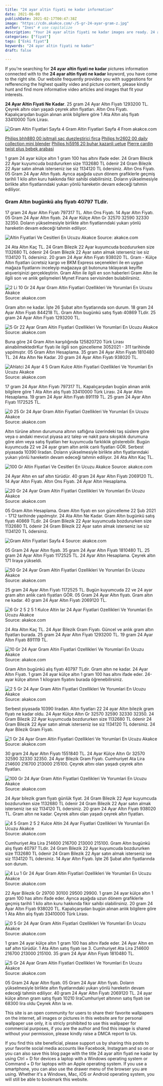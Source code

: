 ```yaml
---
title: "24 ayar altin fiyati ne kadar information"
date: 2021-06-08
publishDate: 2021-02-17T00:47:38Z
image: "https://cdn.akakce.com/-/5-gr-24-ayar-gram-z.jpg"
author: "Ines" # use capitalize
description: "Your 24 ayar altin fiyati ne kadar images are ready. 24 ayar altin fiyati ne kadar are a topic that is being searched for and liked by netizens now. You can Get the 24 ayar altin fiyati ne kadar files here. Get all free photos and vectors."
categories: ["fiyat"]
tags: ["Eski fiyat"]
keywords: "24 ayar altin fiyati ne kadar"
draft: false

---
```


If you're searching for **24 ayar altin fiyati ne kadar** pictures information connected with to the **24 ayar altin fiyati ne kadar** keyword, you have come to the right  site.  Our website frequently  provides you with  suggestions  for refferencing  the highest  quality video and picture  content, please kindly hunt and find more informative video articles and images  that fit your interests.

**24 Ayar Altin Fiyati Ne Kadar**. 25 gram 24 Ayar Altın Fiyatı 1293200 TL. Çeyrek altını olan yaşadı çeyrek altın fiyatları. Altın Ons Fiyatı. Kapalıçarşıdan bugün alınan anlık bilgilere göre 1 Ata Altın alış fiyatı 33410000 Türk Lirası.

![Gram Altin Fiyatlari Sayfa 4](https://iis-akakce.akamaized.net/p.x?%2F%2Fmcdn01%2Egittigidiyor%2Enet%2F54545%2F545459308%5F0%2Ejpg "Gram Altin Fiyatlari Sayfa 4")
Gram Altin Fiyatlari Sayfa 4 From akakce.com

[Philips bhh880 00 isitmali sac duezlestirici firca](/philips-bhh880-00-isitmali-sac-duezlestirici-firca/)
[Philips hr2602 00 daily collection mini blender](/philips-hr2602-00-daily-collection-mini-blender/)
[Philips hi5916 20 buhar kazanli uetue](/philips-hi5916-20-buhar-kazanli-uetue/)
[Pierre cardin twist plus bebek arabasi](/pierre-cardin-twist-plus-bebek-arabasi/)

1 gram 24 ayar külçe altın 1 gram 100 has altını ifade eder. 24 Gram Bilezik 22 Ayar kuyumcuda bozdururken size 1132680 TL ödenir 24 Gram Bilezik 22 Ayar satın almak isterseniz ise siz 1134120 TL ödersiniz. Altın Ons Fiyatı. 05 Gram 24 Ayar Altın fiyatı. Ayrıca aşağıda uzun dönem grafiklerle geçmiş tarihli 1 kilo altın kuru hakkında fikir sahibi olabilirsiniz. Doların yükselmesiyle birlikte altın fiyatlarındaki yukarı yönlü hareketin devam edeceği tahmin ediliyor.

### Gram Altın bugünkü alış fiyatı 40797 TLdir.

17 gram 24 Ayar Altın Fiyatı 797317 TL. Altın Ons Fiyatı. 14 Ayar Altın Fiyatı. 05 Gram 24 Ayar Altın fiyatı. 24 Ayar Külçe Altın Gr 32570 32590 32330 32350. Doların yükselmesiyle birlikte altın fiyatlarındaki yukarı yönlü hareketin devam edeceği tahmin ediliyor.


![Altin Fiyatlari Ve Cesitleri En Ucuzu Akakce](https://cdn.akakce.com/-/10-gr-24-ayar-gram-x.jpg "Altin Fiyatlari Ve Cesitleri En Ucuzu Akakce")
Source: akakce.com

24 Ata Altın Kaç TL. 24 Gram Bilezik 22 Ayar kuyumcuda bozdururken size 1132680 TL ödenir 24 Gram Bilezik 22 Ayar satın almak isterseniz ise siz 1134120 TL ödersiniz. 20 gram 24 Ayar Altın Fiyatı 938020 TL. Gram - Külçe Altın fiyatları ücretsiz kargo ve BKM Express seçenekleri ile en uygun mağaza fiyatlarını inceleyip mağazaya git butonuna tıklayarak keyifle alışverişinizi gerçekleştirin. Gram Altın ile ilgili en son haberleri Gram Altın ile ilgili son ve anlık gelişmeleri Mynet Finans servisinden bulabilirsiniz.

![2 Li 10 Gr 24 Ayar Gram Altin Fiyatlari Ozellikleri Ve Yorumlari En Ucuzu Akakce](https://iis-akakce.akamaized.net/p.z?%2F%2Fcdn%2Edsmcdn%2Ecom%2Fty98%2Fproduct%2Fmedia%2Fimages%2F20210404%2F00%2Fb069a2ea%2F20036822%2F1%2F1%5Forg%5Fzoom%2Ejpg%3FboutiqueId%3D560882%26merchantId%3D106587 "2 Li 10 Gr 24 Ayar Gram Altin Fiyatlari Ozellikleri Ve Yorumlari En Ucuzu Akakce")
Source: akakce.com

Gram altın ne kadar. İşte 26 Şubat altın fiyatlarında son durum. 18 gram 24 Ayar Altın Fiyatı 844218 TL. Gram Altın bugünkü satış fiyatı 40869 TLdir. 25 gram 24 Ayar Altın Fiyatı 1293200 TL.

![5 Gr 22 Ayar Gram Altin Fiyatlari Ozellikleri Ve Yorumlari En Ucuzu Akakce](https://cdn.akakce.com/-/5-gr-22-ayar-gram-z.jpg "5 Gr 22 Ayar Gram Altin Fiyatlari Ozellikleri Ve Yorumlari En Ucuzu Akakce")
Source: akakce.com

Buna göre 24 Gram Altın karşılığında 125820720 Türk Lirası alınabilmektedirKur fiyatı ile ilgili son güncelleme 3052021 - 311 tarihinde yapılmıştır. 05 Gram Altın Hesaplama. 35 gram 24 Ayar Altın Fiyatı 1810480 TL. 24 Ata Altın Ne Kadar. 20 gram 24 Ayar Altın Fiyatı 938020 TL.

![Ahlatci 24 Ayar 4 5 Gram Kulce Altin Fiyatlari Ozellikleri Ve Yorumlari En Ucuzu Akakce](https://iis-akakce.akamaized.net/p.z?%2F%2Fcdn%2Edsmcdn%2Ecom%2Fty51%2Fproduct%2Fmedia%2Fimages%2F20210109%2F4%2F49913222%2F71628325%2F1%2F1%5Forg%5Fzoom%2Ejpg%3FboutiqueId%3D560882%26merchantId%3D107131 "Ahlatci 24 Ayar 4 5 Gram Kulce Altin Fiyatlari Ozellikleri Ve Yorumlari En Ucuzu Akakce")
Source: akakce.com

17 gram 24 Ayar Altın Fiyatı 797317 TL. Kapalıçarşıdan bugün alınan anlık bilgilere göre 1 Ata Altın alış fiyatı 33410000 Türk Lirası. 24 Ayar Altın Hesaplama. 19 gram 24 Ayar Altın Fiyatı 891119 TL. 25 gram 24 Ayar Altın Fiyatı 1172525 TL.

![0 25 Gr 24 Ayar Gram Altin Fiyatlari Ozellikleri Ve Yorumlari En Ucuzu Akakce](https://cdn.akakce.com/-/0-25-gr-24-ayar-gram-z.jpg "0 25 Gr 24 Ayar Gram Altin Fiyatlari Ozellikleri Ve Yorumlari En Ucuzu Akakce")
Source: akakce.com

Altın türüne altının durumuna altının saflığına üzerindeki taş süslere göre veya o andaki mevcut piyasa arz talep ve nakit para sıkışıklık durumuna göre alım veya satış fiyatları her kuyumcuda farklıklık gösterebilir. Bugün kuyumcuda 22 ve 24 ayar gram altın anlık canlı fiyatları GÖR. Serbest piyasada 10390 liradan. Doların yükselmesiyle birlikte altın fiyatlarındaki yukarı yönlü hareketin devam edeceği tahmin ediliyor. 24 Ata Altın Kaç TL.

![100 Gr Altin Fiyatlari Ve Cesitleri En Ucuzu Akakce](https://cdn.akakce.com/-/100-gr-24-ayar-gram-x.jpg "100 Gr Altin Fiyatlari Ve Cesitleri En Ucuzu Akakce")
Source: akakce.com

24 Ayar Altın en saf altın türüdür. 40 gram 24 Ayar Altın Fiyatı 2069120 TL. 14 Ayar Altın Fiyatı. Altın Ons Fiyatı. 24 Ayar Altın Hesaplama.

![20 Gr 24 Ayar Gram Altin Fiyatlari Ozellikleri Ve Yorumlari En Ucuzu Akakce](https://cdn.akakce.com/-/20-gr-24-ayar-gram-z.jpg "20 Gr 24 Ayar Gram Altin Fiyatlari Ozellikleri Ve Yorumlari En Ucuzu Akakce")
Source: akakce.com

05 Gram Altın Hesaplama. Gram Altın fiyatı en son güncelleme 22 Şub 2021 - 1712 tarihinde yapılmıştır. 24 Ata Altın Ne Kadar. Gram Altın bugünkü satış fiyatı 40869 TLdir. 24 Gram Bilezik 22 Ayar kuyumcuda bozdururken size 1132680 TL ödenir 24 Gram Bilezik 22 Ayar satın almak isterseniz ise siz 1134120 TL ödersiniz.

![Gram Altin Fiyatlari Sayfa 4](https://iis-akakce.akamaized.net/p.x?%2F%2Fmcdn01%2Egittigidiyor%2Enet%2F54545%2F545459308%5F0%2Ejpg "Gram Altin Fiyatlari Sayfa 4")
Source: akakce.com

05 Gram 24 Ayar Altın fiyatı. 35 gram 24 Ayar Altın Fiyatı 1810480 TL. 25 gram 24 Ayar Altın Fiyatı 1172525 TL. 24 Ayar Altın Hesaplama. Çeyrek altın 171 liraya yükseldi.

![50 Gr 24 Ayar Gram Altin Fiyatlari Ozellikleri Ve Yorumlari En Ucuzu Akakce](https://cdn.akakce.com/-/50-gr-24-ayar-gram-z.jpg "50 Gr 24 Ayar Gram Altin Fiyatlari Ozellikleri Ve Yorumlari En Ucuzu Akakce")
Source: akakce.com

25 gram 24 Ayar Altın Fiyatı 1172525 TL. Bugün kuyumcuda 22 ve 24 ayar gram altın anlık canlı fiyatları GÖR. 05 Gram 24 Ayar Altın fiyatı. Gram altın ne kadar. 40 gram 24 Ayar Altın Fiyatı 2069120 TL.

![6 Gr 2 5 2 5 1 Kulce Altin Iar 24 Ayar Fiyatlari Ozellikleri Ve Yorumlari En Ucuzu Akakce](https://iis-akakce.akamaized.net/p.z?%2F%2Fcdn%2Edsmcdn%2Ecom%2Fty93%2Fproduct%2Fmedia%2Fimages%2F20210404%2F00%2Fa7e1cf4c%2F20037162%2F1%2F1%5Forg%5Fzoom%2Ejpg%3FboutiqueId%3D560882%26merchantId%3D106587 "6 Gr 2 5 2 5 1 Kulce Altin Iar 24 Ayar Fiyatlari Ozellikleri Ve Yorumlari En Ucuzu Akakce")
Source: akakce.com

24 Ata Altın Kaç TL. 24 Ayar Bilezik Gram Fiyatı. Güncel ve anlık gram altın fiyatları burada. 25 gram 24 Ayar Altın Fiyatı 1293200 TL. 19 gram 24 Ayar Altın Fiyatı 891119 TL.

![10 Gr 24 Ayar Gram Altin Fiyatlari Ozellikleri Ve Yorumlari En Ucuzu Akakce](https://cdn.akakce.com/-/10-gr-24-ayar-gram-z.jpg "10 Gr 24 Ayar Gram Altin Fiyatlari Ozellikleri Ve Yorumlari En Ucuzu Akakce")
Source: akakce.com

Gram Altın bugünkü alış fiyatı 40797 TLdir. Gram altın ne kadar. 24 Ayar Altın Fiyatı. 1 gram 24 ayar külçe altın 1 gram 100 has altını ifade eder. 24-ayar külçe altının 1 kilogram fiyatını burada öğrenebilirsiniz.

![2 5 Gr 24 Ayar Gram Altin Fiyatlari Ozellikleri Ve Yorumlari En Ucuzu Akakce](https://cdn.akakce.com/-/2-5-gr-24-ayar-gram-z.jpg "2 5 Gr 24 Ayar Gram Altin Fiyatlari Ozellikleri Ve Yorumlari En Ucuzu Akakce")
Source: akakce.com

Serbest piyasada 10390 liradan. Altın fiyatları 22 24 ayar Altın bilezik gram fiyatı ne kadar oldu. 24 Ayar Külçe Altın Gr 32570 32590 32330 32350. 24 Gram Bilezik 22 Ayar kuyumcuda bozdururken size 1132680 TL ödenir 24 Gram Bilezik 22 Ayar satın almak isterseniz ise siz 1134120 TL ödersiniz. 24 Ayar Bilezik Gram Fiyatı.

![1 Gr 24 Ayar Gram Altin Fiyatlari Ozellikleri Ve Yorumlari En Ucuzu Akakce](https://cdn.akakce.com/-/1-gr-24-ayar-gram-z.jpg "1 Gr 24 Ayar Gram Altin Fiyatlari Ozellikleri Ve Yorumlari En Ucuzu Akakce")
Source: akakce.com

30 gram 24 Ayar Altın Fiyatı 1551840 TL. 24 Ayar Külçe Altın Gr 32570 32590 32330 32350. 24 Ayar Bilezik Gram Fiyatı. Cumhuriyet Ata Lira 214600 216700 213000 215100. Çeyrek altını olan yaşadı çeyrek altın fiyatları.

![100 Gr 24 Ayar Gram Altin Fiyatlari Ozellikleri Ve Yorumlari En Ucuzu Akakce](https://cdn.akakce.com/-/100-gr-24-ayar-gram-z.jpg "100 Gr 24 Ayar Gram Altin Fiyatlari Ozellikleri Ve Yorumlari En Ucuzu Akakce")
Source: akakce.com

24 Ayar bilezik gram fiyatı günlük fiyat. 24 Gram Bilezik 22 Ayar kuyumcuda bozdururken size 1132680 TL ödenir 24 Gram Bilezik 22 Ayar satın almak isterseniz ise siz 1134120 TL ödersiniz. 20 gram 24 Ayar Altın Fiyatı 938020 TL. Gram altın ne kadar. Çeyrek altını olan yaşadı çeyrek altın fiyatları.

![4 5 Gram 2 5 2 Kulce Altin 24 Ayar Fiyatlari Ozellikleri Ve Yorumlari En Ucuzu Akakce](https://img.pttavm.com/pimages/170/068/497/5fa52d2cc2703.jpg?v=201910111500 "4 5 Gram 2 5 2 Kulce Altin 24 Ayar Fiyatlari Ozellikleri Ve Yorumlari En Ucuzu Akakce")
Source: akakce.com

Cumhuriyet Ata Lira 214600 216700 213000 215100. Gram Altın bugünkü alış fiyatı 40797 TLdir. 24 Gram Bilezik 22 Ayar kuyumcuda bozdururken size 1132680 TL ödenir 24 Gram Bilezik 22 Ayar satın almak isterseniz ise siz 1134120 TL ödersiniz. 14 Ayar Altın Fiyatı. İşte 26 Şubat altın fiyatlarında son durum.

![4 Lu 1 Gr 24 Ayar Gram Altin Fiyatlari Ozellikleri Ve Yorumlari En Ucuzu Akakce](https://iis-akakce.akamaized.net/p.z?%2F%2Fcdn%2Edsmcdn%2Ecom%2Fty44%2Fproduct%2Fmedia%2Fimages%2F20210105%2F17%2F47290951%2F71628322%2F1%2F1%5Forg%5Fzoom%2Ejpg%3FboutiqueId%3D560882%26merchantId%3D107131 "4 Lu 1 Gr 24 Ayar Gram Altin Fiyatlari Ozellikleri Ve Yorumlari En Ucuzu Akakce")
Source: akakce.com

22 Ayar Bilezik Gr 29700 30100 29500 29900. 1 gram 24 ayar külçe altın 1 gram 100 has altını ifade eder. Ayrıca aşağıda uzun dönem grafiklerle geçmiş tarihli 1 kilo altın kuru hakkında fikir sahibi olabilirsiniz. 20 gram 24 Ayar Altın Fiyatı 938020 TL. Kapalıçarşıdan bugün alınan anlık bilgilere göre 1 Ata Altın alış fiyatı 33410000 Türk Lirası.

![0 5 Gr 24 Ayar Gram Altin Fiyatlari Ozellikleri Ve Yorumlari En Ucuzu Akakce](https://cdn.akakce.com/-/0-5-gr-24-ayar-gram-z.jpg "0 5 Gr 24 Ayar Gram Altin Fiyatlari Ozellikleri Ve Yorumlari En Ucuzu Akakce")
Source: akakce.com

1 gram 24 ayar külçe altın 1 gram 100 has altını ifade eder. 24 Ayar Altın en saf altın türüdür. 1 Ata Altın satış fiyatı ise 3. Cumhuriyet Ata Lira 214600 216700 213000 215100. 35 gram 24 Ayar Altın Fiyatı 1810480 TL.

![5 Gr 24 Ayar Gram Altin Fiyatlari Ozellikleri Ve Yorumlari En Ucuzu Akakce](https://cdn.akakce.com/-/5-gr-24-ayar-gram-z.jpg "5 Gr 24 Ayar Gram Altin Fiyatlari Ozellikleri Ve Yorumlari En Ucuzu Akakce")
Source: akakce.com

05 Gram 24 Ayar Altın fiyatı. 05 Gram 24 Ayar Altın fiyatı. Doların yükselmesiyle birlikte altın fiyatlarındaki yukarı yönlü hareketin devam edeceği tahmin ediliyor. 40 gram 24 Ayar Altın Fiyatı 2069120 TL. 24 ayar külçe altının gram satış fiyatı 10210 liraCumhuriyet altınının satış fiyatı ise 68300 lira oldu Çeyrek Altın la ve.

This site is an open community for users to share their favorite wallpapers on the internet, all images or pictures in this website are for personal wallpaper use only, it is stricly prohibited to use this wallpaper for commercial purposes, if you are the author and find this image is shared without your permission, please kindly raise a DMCA report to Us.

If you find this site beneficial, please support us by sharing this posts to your favorite social media accounts like Facebook, Instagram and so on or you can also save this blog page with the title 24 ayar altin fiyati ne kadar by using Ctrl + D for devices a laptop with a Windows operating system or Command + D for laptops with an Apple operating system. If you use a smartphone, you can also use the drawer menu of the browser you are using. Whether it's a Windows, Mac, iOS or Android operating system, you will still be able to bookmark this website.
